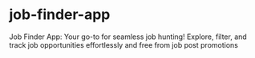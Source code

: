 # job-finder-app
Job Finder App: Your go-to for seamless job hunting! Explore, filter, and track job opportunities effortlessly and free from job post promotions
